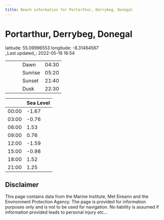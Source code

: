 ```yaml
---
title: Beach information for Portarthur, Derrybeg, Donegal
---
```

# Portarthur, Derrybeg, Donegal 

<div class="location-info">latitude: 55.09996553 longitude: -8.31464567</div>
<div class="met-eireann-warnings"></div>
_Last updated_: 2022-05-18 16:54

|   |   |   |   |   |
|---|---|---|---|---|
|   |   |   | Dawn  | 04:30 |
|   |   |   | Sunrise  | 05:20 |
|   |   |   | Sunset  | 21:40 |
|   |   |   | Dusk  | 22:30 |

<div></div>

|   | Sea Level  |
|---|---|
| 00:00 | -1.67 |
| 03:00 | -0.76 |
| 06:00 | 1.53 |
| 09:00 | 0.76 |
| 12:00 | -1.59 |
| 15:00 | -0.98 |
| 18:00 | 1.52 |
| 21:00 | 1.25 |

## Disclaimer

This page contains data from the Marine Institute,
Met Eireann and the Environment Protection Agency. The page is provided for
information purposes only and is not to be used for navigation. No liability
is assumed if information provided leads to personal injury etc...